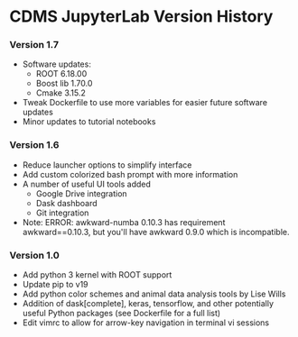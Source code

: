 # CDMS JupyterLab Version History 

### Version 1.7
- Software updates:
    - ROOT 6.18.00
    - Boost lib 1.70.0
    - Cmake 3.15.2
- Tweak Dockerfile to use more variables for easier future software updates
- Minor updates to tutorial notebooks

### Version 1.6  
- Reduce launcher options to simplify interface
- Add custom colorized bash prompt with more information
- A number of useful UI tools added
    -  Google Drive integration
    - Dask dashboard
    - Git integration 
- Note: 
	ERROR: awkward-numba 0.10.3 has requirement awkward==0.10.3, but you'll have awkward 0.9.0 which is incompatible.

### Version 1.0
- Add python 3 kernel with ROOT support
- Update pip to v19
- Add python color schemes and animal data analysis tools by Lise Wills
- Addition of dask[complete], keras, tensorflow, and other potentially useful Python packages (see Dockerfile for a full list)
- Edit vimrc to allow for arrow-key navigation in terminal vi sessions
	
